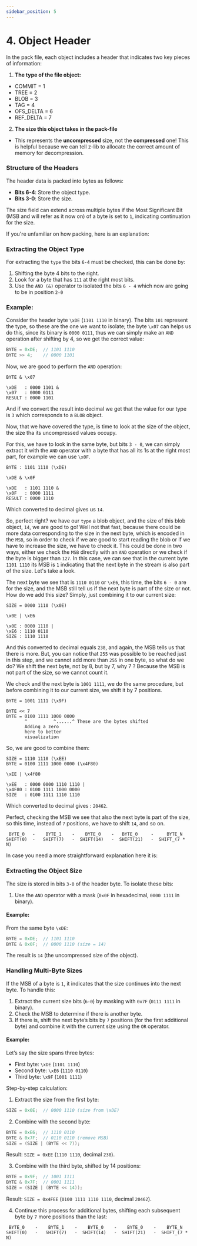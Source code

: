 ```yaml
---
sidebar_position: 5
---
```


# 4. Object Header

<div class="justified-text">

In the pack file, each object includes a header that indicates two key pieces of information:

1. **The type of the file object:**
* COMMIT = 1
* TREE = 2
* BLOB = 3
* TAG = 4
* OFS_DELTA = 6
* REF_DELTA = 7

2. **The size this object takes in the pack-file**
* This represents the **uncompressed** size, not the **compressed** one! This is helpful because we can tell z-lib to allocate the correct amount of memory for
decompression.

### Structure of the Headers

The header data is packed into bytes as follows:
- **Bits 6-4**: Store the object type.
- **Bits 3-0**: Store the size.

The size field can extend across multiple bytes if the Most Significant Bit (MSB and
will refer as it now on) of a byte is set to `1`, indicating continuation for the size.

If you're unfamiliar on how packing, here is an explanation:

### Extracting the Object Type

For extracting the `type` the bits `6-4` must be checked, this can be done by:

1. Shifting the byte 4 bits to the right.
2. Look for a byte that has `111` at the right most bits.
3. Use the `AND (&)` operator to isolated the bits `6 - 4` which now are going to be in position `2-0`


### Example:

Consider the header byte `\xDE` (`1101 1110` in binary). The bits `101` represent the type, so these are the one we want to isolate; the byte `\x07` can helps us do this,
since its binary is `0000 0111`, thus we can simply make an `AND` operation after shifting by 4, so we get the correct value:

```cpp
BYTE = 0xDE;  // 1101 1110
BYTE >> 4;    // 0000 1101
```

Now, we are good to perform the `AND` operation:

```
BYTE & \x07

\xDE   : 0000 1101 &
\x07   : 0000 0111
RESULT : 0000 1101
```

And if we convert the result into decimal we get that the value for our type is `3` which corresponds to a `BLOB` object.

Now, that we have covered the type, is time to look at the size of the object, the size tha its uncompressed values occupy.

For this, we have to look in the same byte, but bits `3 - 0`, we can simply extract it with the `AND` operator with a byte that has all its 1s at the right most part, for example we can use `\x0F`.

```
BYTE : 1101 1110 (\xDE)

\xDE & \x0F

\xDE   : 1101 1110 &
\x0F   : 0000 1111
RESULT : 0000 1110
```

Which converted to decimal gives us `14`.

So, perfect right? we have our `type` a blob object, and the size of this blob object, `14`, we are good to go! Well not
that fast, because there could be more data corresponding to the size in the next byte, which is encoded in the `MSB`, so
in order to check if we are good to start reading the blob or if we have to increase the size, we have to check it. This
could be done in two ways, either we check the `MSB` directly with an `AND` operation or we check if the byte is bigger
than `127`. In this case, we can see that in the current byte `1101 1110` its MSB is `1` indicating that the next byte in
the stream is also part of the size. Let's take a look.

The next byte we see that is `1110 0110` or `\xE6`, this time, the bits `6 - 0` are for the size, and the MSB still tell
us if the next byte is part of the size or not. How do we add this size? Simply, just combining it to our current size:

```
SIZE = 0000 1110 (\x0E)

\x0E | \xE6

\x0E : 0000 1110 |
\xE6 : 1110 0110
SIZE : 1110 1110
```

And this converted to decimal equals `238`, and again, the MSB tells us that there is more. But, you can notice that
`255` was possible to be reached just in this step, and we cannot add more than `255` in one byte, so what do we do? We
shift the next byte, not by 8, but by 7, why 7 ? Because the MSB is not part of the size, so we cannot count it.

We check and the next byte is `1001 1111`, we do the same procedure, but before combining it to our current size, we shift
it by 7 positions.

```
BYTE = 1001 1111 (\x9F)

BYTE << 7
BYTE = 0100 1111 1000 0000
       ^          ^......^ These are the bytes shifted
       Adding a zero
       here to better
       visualization
```

So, we are good to combine them:

```
SIZE = 1110 1110 (\xEE)
BYTE = 0100 1111 1000 0000 (\x4F80)

\xEE | \x4f80

\xEE   : 0000 0000 1110 1110 |
\x4F80 : 0100 1111 1000 0000
SIZE   : 0100 1111 1110 1110
```

Which converted to decimal gives : `20462`.

Perfect, checking the MSB we see that also the next byte is part of the size, so this time, instead of `7` positions, we
have to shift `14`, and so on.

```
 BYTE_0   -    BYTE_1    -    BYTE_0    -   BYTE_0     -     BYTE_N
SHIFT(0)  -   SHIFT(7)   -  SHIFT(14)   -  SHIFT(21)   -  SHIFT_(7 * N)
```

In case you need a more straightforward explanation here it is:

### Extracting the Object Size

The size is stored in bits `3-0` of the header byte. To isolate these bits:
1. Use the `AND` operator with a mask (`0x0F` in hexadecimal, `0000 1111` in binary).

#### Example:

From the same byte `\xDE`:

```cpp
BYTE = 0xDE;  // 1101 1110
BYTE & 0x0F;  // 0000 1110 (size = 14)
```

The result is `14` (the uncompressed size of the object).

### Handling Multi-Byte Sizes

If the MSB of a byte is `1`, it indicates that the size continues into the next byte. To handle this:
1. Extract the current size bits (`6-0`) by masking with `0x7F` (`0111 1111` in binary).
2. Check the MSB to determine if there is another byte.
3. If there is, shift the next byte’s bits by `7` positions (for the first additional byte) and combine it with the current size using the `OR` operator.

#### Example:

Let’s say the size spans three bytes:
- First byte: `\xDE` (`1101 1110`)
- Second byte: `\xE6` (`1110 0110`)
- Third byte: `\x9F` (`1001 1111`)

Step-by-step calculation:

1. Extract the size from the first byte:

```cpp
SIZE = 0x0E;  // 0000 1110 (size from \xDE)
```

2. Combine with the second byte:

```cpp
BYTE = 0xE6;  // 1110 0110
BYTE & 0x7F;  // 0110 0110 (remove MSB)
SIZE = (SIZE | (BYTE << 7));
```

Result: `SIZE = 0xEE` (`1110 1110`, decimal `238`).

3. Combine with the third byte, shifted by 14 positions:

```cpp
BYTE = 0x9F;  // 1001 1111
BYTE & 0x7F;  // 0001 1111
SIZE = (SIZE | (BYTE << 14));
```

Result: `SIZE = 0x4FEE` (`0100 1111 1110 1110`, decimal `20462`).

4. Continue this process for additional bytes, shifting each subsequent byte by `7` more positions than the last:

```
 BYTE_0    -    BYTE_1    -    BYTE_0    -    BYTE_0    -    BYTE_N
SHIFT(0)   -   SHIFT(7)   -  SHIFT(14)   -  SHIFT(21)   -  SHIFT_(7 * N)
```

</div>
